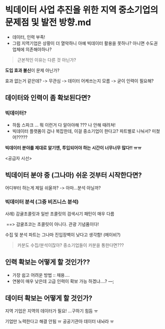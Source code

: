 # 빅데이터 사업 추진을 위한 지역 중소기업의 문제점 및 발전 방향.md

- 데이터, 인력 부족!
- 그럼 지역기업은 상황이 더 열악하니 아예 빅데이터 활용을 못하나? 아니면 수도권 업체에 의존해야하나?

> 근본적인 이유는 다른 것 아닌가?

**도입 효과 불신**이 문제 아닌가? 

효과 없는거 같은데? -> 무관심 -> 데이터 어케쓰는지 모름 -> 굳이 인력이 필요해?



## 데이터와 인력이 좀 확보된다면?

### 빅데이터?

- 하둡 스파크 … 뭐 이런거 다 알아야해 ??? 나 안해 때려쳐! 
- 빅데이터 플랫폼이 겁나 복잡한데, 이걸 중소기업이 한다고? 파트별로 나눠서? 미쳤어????? 

**빅데이터 분야를 제대로 알기엔, 투입되어야 하는 시간이 너무너무 많다!! ㅠㅠ**



<공급자 시선>

## 빅데이터 분야 중 (그나마) 쉬운 것부터 시작한다면?

어디부터 하는게 제일 쉬울까? -> 아마…분석 아닐까?

### 빅데이터 분석 (그중 비즈니스 분석)

사례) 감귤초콜릿과 일반 초콜릿의 검색시기 패턴이 매우 다름

​	==> 감귤초코는 초콜릿이 아니다. 관광 기념품이다! 



수집 및 분석 파트는 그나마 진입장벽이 낮다고 생각함! (메이비?)

> 카분도 수집/분석이잖아? 중소기업들이 카분을 통한다면???



## 인력 확보는 어떻게 할 것인가??

- 가장 쉽고 어려운 방법 :: 채용....
- 연봉이 매우 낮은데 고급 인력이 확보 가능 하겠냐….? —; 

## 데이터 확보는 어떻게 할 것인가?

지역 기업은 지역의 데이터가 필요! …구하기 힘듬 ㅠ 

기업만 노력한다고 해결 안됨 ㅠ 공공기관아 데이터 내놔라 ㅠ 





